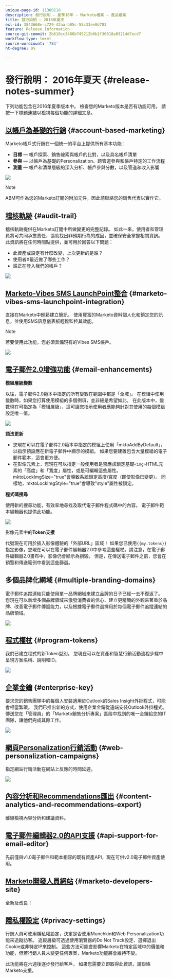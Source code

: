 ```yaml
---
unique-page-id: 11380218
description: 發行說明 — 夏季16年 — Marketo檔案 — 產品檔案
title: 發行說明 — 2016年夏天
exl-id: 3843668e-c729-42aa-b05c-55c33ee0d783
feature: Release Information
source-git-commit: 2b610cc3486b745212b0b1f36018a83214d7ecd7
workflow-type: tm+mt
source-wordcount: '783'
ht-degree: 0%

---
```


# 發行說明： 2016年夏天 {#release-notes-summer}

下列功能包含在2016年夏季版本中。 檢查您的Marketo版本是否有功能可用。 請按一下標題連結以檢視每個功能的詳細文章。

## [以帳戶為基礎的行銷](https://docs.marketo.com/display/docs/account+based+marketing) {#account-based-marketing}

Marketo帳戶式行銷在一個統一的平台上提供所有基本功能：

* **目標** — 帳戶探索、銷售線索與帳戶的比對，以及具名帳戶清單
* **參與** — 以帳戶為基礎的Personalization、跨管道參與和帳戶特定的工作流程
* **測量** — 帳戶和清單層級的深入分析、帳戶參與分數，以及管道和收入影響

![](assets/abm-5-acme.png)

>[!NOTE]
>
>ABM可作為您的Marketo訂閱的附加元件，因此請聯絡您的銷售代表以實作它。

## [稽核軌跡](/help/marketo/product-docs/administration/audit-trail/audit-trail-overview.md) {#audit-trail}

稽核軌跡提供在Marketo訂閱中所做變更的完整記錄。 如此一來，使用者和管理員將可共同承擔責任，協助找出非預期行為的成因，並確保安全掌握相關資訊。 此資訊將在任何時間點提供，並可用於回答以下問題：

* 此資產或設定有什麼改變，上次更新的是誰？
* 使用者X最近做了哪些工作？
* 誰正在登入我們的帳戶？

![](assets/audit-trail.png)

## [Marketo-Vibes SMS LaunchPoint整合](/help/marketo/product-docs/mobile-marketing/vibes-sms-messages/create-an-sms-message.md) {#marketo-vibes-sms-launchpoint-integration}

直接在Marketo中輕鬆建立簡訊。 使用豐富的Marketo資料個人化和鎖定您的訊息，並使用SMS訊息儀表板輕鬆監控其效能。

>[!NOTE]
>
>若要使用此功能，您必須具備現有的Vibes SMS帳戶。

![](assets/vibes-sms2.png)

## [電子郵件2.0增強功能](/help/marketo/product-docs/email-marketing/general/email-editor-2/email-editor-v2-0-overview.md) {#email-enhancements}

**模組層級變數**

以往，電子郵件2.0範本中指定的所有變數在範圍中都是「全域」。 在模組中使用變數時，如果您打算使用模組的多個例項，並非總是希望如此。 在此版本中，變數現在可指定為「模組層級」，這可讓您指示使用者應能夠針對其使用的每個模組設定唯一值。

![](assets/module-level-variables.png)

**語法更新**

* 您現在可以在電子郵件2.0範本中指定的模組上使用「mktoAddByDefault」，以指示預設應在新電子郵件中顯示的模組。 如果您要建置包含大量模組的電子郵件範本，這會更方便。
* 在影像元素上，您現在可以指定一般使用者是否應該鎖定基礎`<img>`HTML元素的「高度」和「寬度」屬性，或是可編輯這些屬性。 mktoLockImgSize=&quot;true&quot;會導致系統鎖定高度/寬度（即使影像已變更）。 同樣地，mktoLockImgStyle=&quot;true&quot;會導致&quot;style&quot;屬性被鎖定。

**程式碼搜尋**

使用新的搜尋功能，有效率地尋找及取代電子郵件程式碼中的內容。 電子郵件範本編輯器也提供此功能。

![](assets/2nd-screenshot.png)

影像元素中的&#x200B;**Token支援**

代號現在可用於插入影像體驗的「外部URL」區域！ 如果您已使用`{{my.tokens}}`指定影像，您現在可以在電子郵件編輯器2.0中參考這些權杖。請注意，在電子郵件編輯器2.0畫布中，影像仍會顯示為損毀。 但是，在傳送電子郵件之前，您會在預覽和傳送範例中看到這些篩選。

## 多個品牌化網域 {#multiple-branding-domains}

電子郵件追蹤連結只能使用單一品牌網域來建立品牌的日子已經一去不復返了。 您現在可以新增多個品牌領域來激發消費者的信心、建立更精簡的外觀來著重於品牌、改善電子郵件傳遞能力，以及根據電子郵件選擇用於每個電子郵件追蹤連結的品牌領域。

![](assets/multiple-branding-domains.png)

## [程式權杖](/help/marketo/product-docs/demand-generation/landing-pages/personalizing-landing-pages/tokens-overview.md) {#program-tokens}

我們已建立程式的新Token型別。 您現在可以在資產和智慧行銷活動流程步驟中呈現方案名稱、說明和ID。

![](assets/program-tokens.png)

## [企業金鑰](/help/marketo/product-docs/marketo-sales-insight/msi-outlook-plugin/authorize-the-marketo-outlook-plugin.md) {#enterprise-key}

要求您的銷售團隊中的每個人安裝適用於Outlook的Sales Insight外掛程式，可能會相當繁瑣。 我們已推出新的方式，使用企業金鑰從遠端安裝Outlook外掛程式。 傳送您在「管理員」的「Marketo銷售分析專案」區段中找到的唯一金鑰給您的IT團隊，讓他們完成其餘工作。

![](assets/enterprise-key.png)

## [網頁Personalization行銷活動](/help/marketo/product-docs/web-personalization/working-with-web-campaigns/create-a-new-dialog-web-campaign.md) {#web-personalization-campaigns}

指定網站行銷活動在網站上反應的時間延遲。

![](assets/dialog-campaign-delay.png)

## [內容分析和Recommendations匯出](/help/marketo/product-docs/web-personalization/understanding-web-personalization/understanding-content-analytics.md) {#content-analytics-and-recommendations-export}

離線檢視內容分析和建議資料。

## [電子郵件編輯器2.0的API支援](https://developer.adobe.com/marketo-apis/api/asset/) {#api-support-for-email-editor}

先前僅與v1.0電子郵件和範本相容的既有資產API，現在可供v2.0電子郵件資產使用。

## [Marketo開發人員網站](https://experienceleague.adobe.com/zh-hant/docs/marketo-developer/marketo/home) {#marketo-developers-site}

全新及改良！

## [隱私權設定](/help/marketo/product-docs/administration/settings/understanding-privacy-settings.md) {#privacy-settings}

行銷人員可使用隱私權設定，決定是否使用Munchkin和Web Personalization功能來追蹤訪客。 追蹤層級可透過使用瀏覽器的Do Not Track設定、選擇退出Cookie或非特定IP來控制。 這些方法可能會影響Marketo在特定區域中的價值和功能，但若行銷人員未變更任何專案，Marketo功能將會維持不變。

此功能將在六週後逐步發行給客戶。 如果您需要立即取得此資訊，請聯絡Marketo支援。
